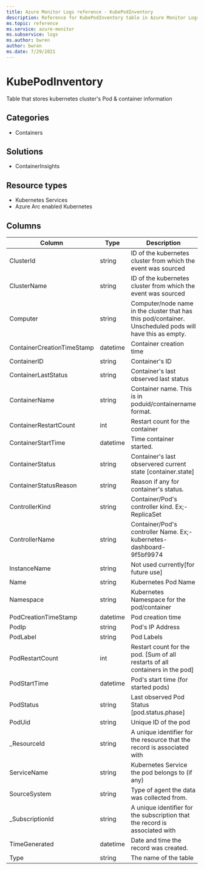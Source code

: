```yaml
---
title: Azure Monitor Logs reference - KubePodInventory
description: Reference for KubePodInventory table in Azure Monitor Logs.
ms.topic: reference
ms.service: azure-monitor
ms.subservice: logs
ms.author: bwren
author: bwren
ms.date: 7/29/2021
---
```


# KubePodInventory

 Table that stores kubernetes cluster's Pod & container information

## Categories

- Containers
## Solutions

- ContainerInsights
## Resource types

- Kubernetes Services
- Azure Arc enabled Kubernetes




## Columns

|Column|Type|Description|
|---|---|---|
|ClusterId|string|ID of the kubernetes cluster from which the event was sourced|
|ClusterName|string|ID of the kubernetes cluster from which the event was sourced|
|Computer|string|Computer/node name in the cluster that has this pod/container. Unscheduled pods will have this as empty.|
|ContainerCreationTimeStamp|datetime|Container creation time|
|ContainerID|string|Container's ID|
|ContainerLastStatus|string|Container's last observed last status|
|ContainerName|string|Container name. This is in poduid/containername format.|
|ContainerRestartCount|int|Restart count for the container|
|ContainerStartTime|datetime|Time container started.|
|ContainerStatus|string|Container's last observered current state [container.state]|
|ContainerStatusReason|string|Reason if any for container's status.|
|ControllerKind|string|Container/Pod's controller kind. Ex;- ReplicaSet |
|ControllerName|string|Container/Pod's controller Name. Ex;- kubernetes-dashboard-9f5bf9974 |
|InstanceName|string|Not used currently[for future use]|
|Name|string|Kubernetes Pod Name|
|Namespace|string|Kubernetes Namespace for the pod/container|
|PodCreationTimeStamp|datetime|Pod creation time|
|PodIp|string|Pod's IP Address|
|PodLabel|string|Pod Labels|
|PodRestartCount|int|Restart count for the pod. [Sum of all restarts of all containers in the pod]|
|PodStartTime|datetime|Pod's start time (for started pods)|
|PodStatus|string|Last observed Pod Status [pod.status.phase]|
|PodUid|string|Unique ID of the pod|
|_ResourceId|string|A unique identifier for the resource that the record is associated with|
|ServiceName|string|Kubernetes Service the pod belongs to (if any)|
|SourceSystem|string|Type of agent the data was collected from. |
|_SubscriptionId|string|A unique identifier for the subscription that the record is associated with|
|TimeGenerated|datetime|Date and time the record was created.|
|Type|string|The name of the table|
